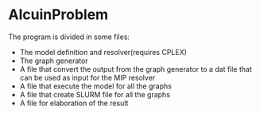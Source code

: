 # AlcuinProblem
The program is divided in some files:
- The model definition and resolver(requires CPLEX)
- The graph generator
- A file that convert the output from the graph generator to a dat file that can be used as input for the MIP resolver
- A file that execute the model for all the graphs
- A file that create SLURM file for all the graphs
- A file for elaboration of the result
